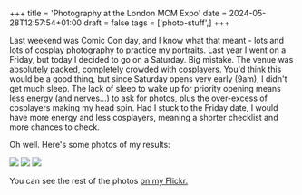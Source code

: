 +++
title = 'Photography at the London MCM Expo'
date = 2024-05-28T12:57:54+01:00
draft = false
tags = ['photo-stuff',]
+++

Last weekend was Comic Con day, and I know what that meant - lots and lots of cosplay photography to practice my portraits. Last year I went on a Friday, but today I decided to go on a Saturday. Big mistake. The venue was absolutely packed, completely crowded with cosplayers. You'd think this would be a good thing, but since Saturday opens very early (9am), I didn't get much sleep. The lack of sleep to wake up for priority opening means less energy (and nerves...) to ask for photos, plus the over-excess of cosplayers making my head spin. Had I stuck to the Friday date, I would have more energy and less cosplayers, meaning a shorter checklist and more chances to check.

Oh well. Here's some photos of my results:

![](https://i.imgur.com/l6FP3yV.jpeg)
![](https://i.imgur.com/JRohMFI.jpeg)
![](https://i.imgur.com/SM7zRmk.jpeg)

You can see the rest of the photos [on my Flickr.](https://www.flickr.com/photos/blackwavesofenergy/albums/72177720317373236)